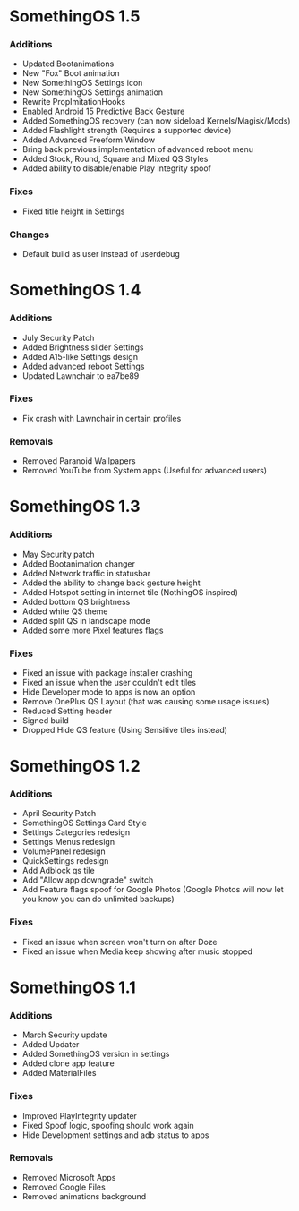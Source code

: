 # SomethingOS 1.5

### Additions
- Updated Bootanimations
- New "Fox" Boot animation
- New SomethingOS Settings icon
- New SomethingOS Settings animation
- Rewrite PropImitationHooks
- Enabled Android 15 Predictive Back Gesture
- Added SomethingOS recovery (can now sideload Kernels/Magisk/Mods)
- Added Flashlight strength (Requires a supported device)
- Added Advanced Freeform Window
- Bring back previous implementation of advanced reboot menu
- Added Stock, Round, Square and Mixed QS Styles
- Added ability to disable/enable Play Integrity spoof

### Fixes
- Fixed title height in Settings

### Changes
- Default build as user instead of userdebug

# SomethingOS 1.4

### Additions
- July Security Patch
- Added Brightness slider Settings
- Added A15-like Settings design
- Added advanced reboot Settings
- Updated Lawnchair to ea7be89

### Fixes
- Fix crash with Lawnchair in certain profiles

### Removals
- Removed Paranoid Wallpapers
- Removed YouTube from System apps (Useful for advanced users)

# SomethingOS 1.3

### Additions
- May Security patch
- Added Bootanimation changer
- Added Network traffic in statusbar
- Added the ability to change back gesture height
- Added Hotspot setting in internet tile (NothingOS inspired)
- Added bottom QS brightness
- Added white QS theme
- Added split QS in landscape mode
- Added some more Pixel features flags

### Fixes
- Fixed an issue with package installer crashing
- Fixed an issue when the user couldn't edit tiles
- Hide Developer mode to apps is now an option
- Remove OnePlus QS Layout (that was causing some usage issues)
- Reduced Setting header
- Signed build
- Dropped Hide QS feature (Using Sensitive tiles instead)

# SomethingOS 1.2

### Additions
- April Security Patch
- SomethingOS Settings Card Style
- Settings Categories redesign
- Settings Menus redesign
- VolumePanel redesign
- QuickSettings redesign
- Add Adblock qs tile
- Add "Allow app downgrade" switch
- Add Feature flags spoof for Google Photos (Google Photos will now let you know you can do unlimited backups)

### Fixes
- Fixed an issue when screen won't turn on after Doze
- Fixed an issue when Media keep showing after music stopped

# SomethingOS 1.1

### Additions
- March Security update
- Added Updater
- Added SomethingOS version in settings
- Added clone app feature
- Added MaterialFiles

### Fixes
- Improved PlayIntegrity updater
- Fixed Spoof logic, spoofing should work again
- Hide Development settings and adb status to apps

### Removals
- Removed Microsoft Apps
- Removed Google Files
- Removed animations background